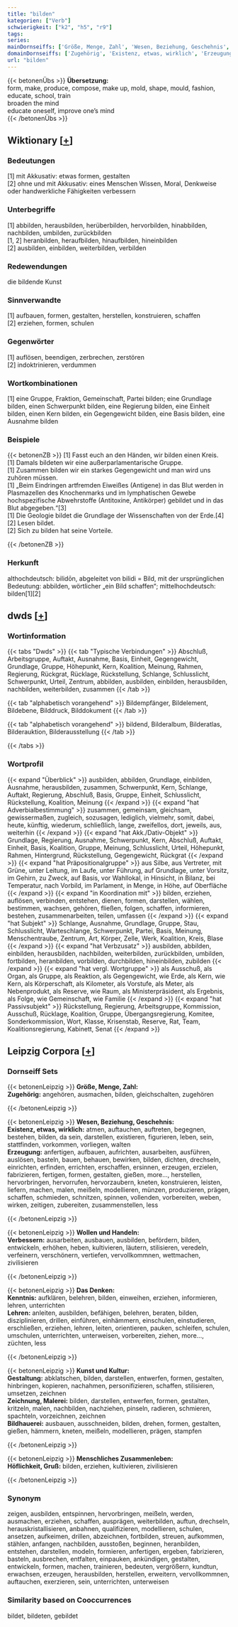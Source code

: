 ```yaml
---
title: "bilden"
kategorien: ["Verb"]
schwierigkeit: ["k2", "h5", "r9"]
tags:
series:
mainDornseiffs: ['Größe, Menge, Zahl', 'Wesen, Beziehung, Geschehnis', 'Wollen und Handeln', 'Das Denken', 'Kunst und Kultur', 'Menschliches Zusammenleben']
domainDornseiffs: ['Zugehörig', 'Existenz, etwas, wirklich', 'Erzeugung', 'Verbessern', 'Kenntnis', 'Lehren', 'Gestaltung', 'Zeichnung, Malerei', 'Bildhauerei', 'Höflichkeit, Gruß']
url: "bilden"
---
```


{{< betonenÜbs >}}
**Übersetzung:**  
form, make, produce, compose, make up, mold, shape, mould, fashion, educate, school, train  
broaden the mind  
educate oneself, improve one’s mind  
{{< /betonenÜbs >}}

## Wiktionary [[+](https://de.wiktionary.org/wiki/bilden)]

### Bedeutungen
[1] mit Akkusativ: etwas formen, gestalten  
[2] ohne und mit Akkusativ: eines Menschen Wissen, Moral, Denkweise oder handwerkliche Fähigkeiten verbessern  

### Unterbegriffe
[1] abbilden, herausbilden, herüberbilden, hervorbilden, hinabbilden, nachbilden, umbilden, zurückbilden  
[1, 2] heranbilden, heraufbilden, hinaufbilden, hineinbilden  
[2] ausbilden, einbilden, weiterbilden, verbilden  

### Redewendungen
die bildende Kunst  

### Sinnverwandte
[1] aufbauen, formen, gestalten, herstellen, konstruieren, schaffen  
[2] erziehen, formen, schulen  

### Gegenwörter
[1] auflösen, beendigen, zerbrechen, zerstören  
[2] indoktrinieren, verdummen  

### Wortkombinationen
[1] eine Gruppe, Fraktion, Gemeinschaft, Partei bilden; eine Grundlage bilden, einen Schwerpunkt bilden, eine Regierung bilden, eine Einheit bilden, einen Kern bilden, ein Gegengewicht bilden, eine Basis bilden, eine Ausnahme bilden  

### Beispiele
{{< betonenZB >}}
[1] Fasst euch an den Händen, wir bilden einen Kreis.  
[1] Damals bildeten wir eine außerparlamentarische Gruppe.  
[1] Zusammen bilden wir ein starkes Gegengewicht und man wird uns zuhören müssen.  
[1] „Beim Eindringen artfremden Eiweißes (Antigene) in das Blut werden in Plasmazellen des Knochenmarks und im lymphatischen Gewebe hochspezifische Abwehrstoffe (Antitoxine, Antikörper) gebildet und in das Blut abgegeben.“[3]  
[1] Die Geologie bildet die Grundlage der Wissenschaften von der Erde.[4]  
[2] Lesen bildet.  
[2] Sich zu bilden hat seine Vorteile.  

{{< /betonenZB >}}
### Herkunft
althochdeutsch: bilidōn, abgeleitet von bilidi = Bild, mit der ursprünglichen Bedeutung: abbilden, wörtlicher „ein Bild schaffen“; mittelhochdeutsch: bilden[1][2]  



## dwds [[+](https://www.dwds.de/wb/bilden)]

### Wortinformation
{{< tabs "Dwds" >}}
{{< tab "Typische Verbindungen" >}}
Abschluß, Arbeitsgruppe, Auftakt, Ausnahme, Basis, Einheit, Gegengewicht, Grundlage, Gruppe, Höhepunkt, Kern, Koalition, Meinung, Rahmen, Regierung, Rückgrat, Rücklage, Rückstellung, Schlange, Schlusslicht, Schwerpunkt, Urteil, Zentrum, abbilden, ausbilden, einbilden, herausbilden, nachbilden, weiterbilden, zusammen
{{< /tab >}}

{{< tab "alphabetisch vorangehend" >}}
Bildempfänger, Bildelement, Bildebene, Bilddruck, Bilddokument
{{< /tab >}}

{{< tab "alphabetisch vorangehend" >}}
bildend, Bilderalbum, Bilderatlas, Bilderauktion, Bilderausstellung
{{< /tab >}}

{{< /tabs >}}

### Wortprofil
{{< expand "Überblick" >}} ausbilden, abbilden, Grundlage, einbilden, Ausnahme, herausbilden, zusammen, Schwerpunkt, Kern, Schlange, Auftakt, Regierung, Abschluß, Basis, Gruppe, Einheit, Schlusslicht, Rückstellung, Koalition, Meinung {{< /expand >}}
{{< expand "hat Adverbialbestimmung" >}} zusammen, gemeinsam, gleichsam, gewissermaßen, zugleich, sozusagen, lediglich, vielmehr, somit, dabei, heute, künftig, wiederum, schließlich, lange, zweifellos, dort, jeweils, aus, weiterhin {{< /expand >}}
{{< expand "hat Akk./Dativ-Objekt" >}} Grundlage, Regierung, Ausnahme, Schwerpunkt, Kern, Abschluß, Auftakt, Einheit, Basis, Koalition, Gruppe, Meinung, Schlusslicht, Urteil, Höhepunkt, Rahmen, Hintergrund, Rückstellung, Gegengewicht, Rückgrat {{< /expand >}}
{{< expand "hat Präpositionalgruppe" >}} aus Silbe, aus Vertreter, mit Grüne, unter Leitung, im Laufe, unter Führung, auf Grundlage, unter Vorsitz, im Gehirn, zu Zweck, auf Basis, vor Wahllokal, in Hinsicht, in Bilanz, bei Temperatur, nach Vorbild, im Parlament, in Menge, in Höhe, auf Oberfläche {{< /expand >}}
{{< expand "in Koordination mit" >}} bilden, erziehen, auflösen, verbinden, entstehen, dienen, formen, darstellen, wählen, bestimmen, wachsen, gehören, fließen, folgen, schaffen, informieren, bestehen, zusammenarbeiten, teilen, umfassen {{< /expand >}}
{{< expand "hat Subjekt" >}} Schlange, Ausnahme, Grundlage, Gruppe, Stau, Schlusslicht, Warteschlange, Schwerpunkt, Partei, Basis, Meinung, Menschentraube, Zentrum, Art, Körper, Zelle, Werk, Koalition, Kreis, Blase {{< /expand >}}
{{< expand "hat Verbzusatz" >}} ausbilden, abbilden, einbilden, herausbilden, nachbilden, weiterbilden, zurückbilden, umbilden, fortbilden, heranbilden, vorbilden, durchbilden, hineinbilden, zubilden {{< /expand >}}
{{< expand "hat vergl. Wortgruppe" >}} als Ausschuß, als Organ, als Gruppe, als Reaktion, als Gegengewicht, wie Erde, als Kern, wie Kern, als Körperschaft, als Kilometer, als Vorstufe, als Meter, als Nebenprodukt, als Reserve, wie Raum, als Ministerpräsident, als Ergebnis, als Folge, wie Gemeinschaft, wie Familie {{< /expand >}}
{{< expand "hat Passivsubjekt" >}} Rückstellung, Regierung, Arbeitsgruppe, Kommission, Ausschuß, Rücklage, Koalition, Gruppe, Übergangsregierung, Komitee, Sonderkommission, Wort, Klasse, Krisenstab, Reserve, Rat, Team, Koalitionsregierung, Kabinett, Senat {{< /expand >}}

## Leipzig Corpora [[+](https://corpora.uni-leipzig.de/en/res?word=bilden&corpusId=deu_newscrawl-public_2018)]

### Dornseiff Sets
{{< betonenLeipzig >}}
**Größe, Menge, Zahl:**  
**Zugehörig:** angehören, ausmachen, bilden, gleichschalten, zugehören  

{{< /betonenLeipzig >}}


{{< betonenLeipzig >}}
**Wesen, Beziehung, Geschehnis:**  
**Existenz, etwas, wirklich:** atmen, auftauchen, auftreten, begegnen, bestehen, bilden, da sein, darstellen, existieren, figurieren, leben, sein, stattfinden, vorkommen, vorliegen, walten  
**Erzeugung:** anfertigen, aufbauen, aufrichten, ausarbeiten, ausführen, auslösen, basteln, bauen, behauen, bewirken, bilden, dichten, drechseln, einrichten, erfinden, errichten, erschaffen, ersinnen, erzeugen, erzielen, fabrizieren, fertigen, formen, gestalten, gießen, more..., herstellen, hervorbringen, hervorrufen, hervorzaubern, kneten, konstruieren, leisten, liefern, machen, malen, meißeln, modellieren, münzen, produzieren, prägen, schaffen, schmieden, schnitzen, spinnen, vollenden, vorbereiten, weben, wirken, zeitigen, zubereiten, zusammenstellen, less  

{{< /betonenLeipzig >}}


{{< betonenLeipzig >}}
**Wollen und Handeln:**  
**Verbessern:** ausarbeiten, ausbauen, ausbilden, befördern, bilden, entwickeln, erhöhen, heben, kultivieren, läutern, stilisieren, veredeln, verfeinern, verschönern, vertiefen, vervollkommnen, wettmachen, zivilisieren  

{{< /betonenLeipzig >}}


{{< betonenLeipzig >}}
**Das Denken:**  
**Kenntnis:** aufklären, belehren, bilden, einweihen, erziehen, informieren, lehren, unterrichten  
**Lehren:** anleiten, ausbilden, befähigen, belehren, beraten, bilden, disziplinieren, drillen, einführen, einhämmern, einschulen, einstudieren, erschließen, erziehen, lehren, leiten, orientieren, pauken, schleifen, schulen, umschulen, unterrichten, unterweisen, vorbereiten, ziehen, more..., züchten, less  

{{< /betonenLeipzig >}}


{{< betonenLeipzig >}}
**Kunst und Kultur:**  
**Gestaltung:** abklatschen, bilden, darstellen, entwerfen, formen, gestalten, hinbringen, kopieren, nachahmen, personifizieren, schaffen, stilisieren, umsetzen, zeichnen  
**Zeichnung, Malerei:** bilden, darstellen, entwerfen, formen, gestalten, kritzeln, malen, nachbilden, nachziehen, pinseln, radieren, schmieren, spachteln, vorzeichnen, zeichnen  
**Bildhauerei:** ausbauen, ausschneiden, bilden, drehen, formen, gestalten, gießen, hämmern, kneten, meißeln, modellieren, prägen, stampfen  

{{< /betonenLeipzig >}}


{{< betonenLeipzig >}}
**Menschliches Zusammenleben:**  
**Höflichkeit, Gruß:** bilden, erziehen, kultivieren, zivilisieren  

{{< /betonenLeipzig >}}

### Synonym
zeigen, ausbilden, entspinnen, hervorbringen, meißeln, werden, ausmachen, erziehen, schaffen, ausprägen, weiterbilden, auftun, drechseln, herauskristallisieren, anbahnen, qualifizieren, modellieren, schulen, ansetzen, aufkeimen, drillen, abzeichnen, fortbilden, streuen, aufkommen, stählen, anfangen, nachbilden, ausstoßen, beginnen, heranbilden, entstehen, darstellen, modeln, formieren, anfertigen, ergeben, fabrizieren, basteln, ausbrechen, entfalten, einpauken, ankündigen, gestalten, entwickeln, formen, machen, trainieren, bedeuten, vergrößern, kundtun, erwachsen, erzeugen, herausbilden, herstellen, erweitern, vervollkommnen, auftauchen, exerzieren, sein, unterrichten, unterweisen


### Similarity based on Cooccurrences
bildet, bildeten, gebildet

